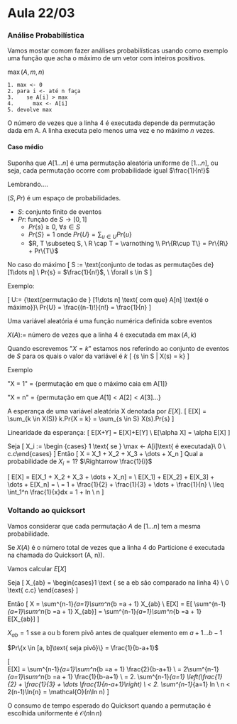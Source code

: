 # Aula 22/03

### Análise Probabilística

Vamos mostar comom fazer análises probabilísticas usando como exemplo uma função que acha o máximo de um vetor com inteiros positivos.

$\max(A, m, n)$
```
1. max <- 0
2. para i <- até n faça
3.    se A[i] > max
4.      max <- A[i]
5. devolve max
```

O número de vezes que a linha 4 é executada depende da permutação dada em A. A linha executa pelo menos uma vez e no máximo $n$ vezes.

#### Caso médio

Suponha que $A[1\dots n]$ é uma permutação aleatória uniforme de $[1 \dots n]$, ou seja, cada permutação ocorre com probabilidade igual $\frac{1}{n!}$

Lembrando....

$(S, Pr)$ é um espaço de probabilidades.

* $S$: conjunto finito de eventos
* $Pr$: função de $S\rightarrow [0, 1]$
    * $Pr\{s\} \geq 0, \ \forall s \in S$
    * $Pr\{S\} = 1$ onde $Pr\{U\} = \sum_{u\in U} Pr\{u\}$
    * $R, T \subseteq S, \ R \cap T = \varnothing
    \\
    Pr\{R\cup T\} = Pr\{R\} + Pr\{T\}$


No caso do máximo
\[
    S := \text{conjunto de todas as permutações de} [1\dots n] \\
    Pr\{s\} = $\frac{1}{n!}$, \ \forall s \in S
\]

Exemplo:

\[
    U:= \{\text{permutação de } [1\dots n] \text{ com que} A[n] \text{é o máximo}\}\\
    Pr\{U\} = \frac{(n-1)!}{n!} = \frac{1}{n}
\]

Uma variável aleatória é uma função numérica definida sobre eventos

$X(A) :=$ número de vezes que a linha 4 é executada em $\max(A, k)$

Quando escrevemos "$X = k$" estamos nos referindo ao conjunto de eventos de $S$ para os quais o valor da variável é $k$
\[
    \{s \in S | X(s) = k\}
\]

Exemplo

"X = 1" = {permutação em que o máximo caia em A[1]}

"X = n" = {permutação em que $A[1] < A[2] < A[3] ...$}

A esperança de uma variável aleatória X denotada por $E[X]$.
\[
    E[X] = \sum_{k \in X(S)} k.Pr\{X = k\} = \sum_{s \in S} X(s).Pr{s}
\]

Linearidade da esperança:
\[
    E[X+Y] = E[X]+E[Y] \\
    E[\alpha X] = \alpha E[X]
\]

Seja
\[
    X_i := \begin {cases}
                    1 \text{ se } \max <- A[i]\text{ é executada}\\
                    0  \ c.c\end{cases}
\]
Então
\[
    X = X_1 + X_2 + X_3 + \dots + X_n
\]
Qual a probabilidade de $X_i = 1$? $\Rightarrow \frac{1}{i}$

\[
    E[X] = E[X_1 + X_2 + X_3 + \dots + X_n] = \\
    E[X_1] + E[X_2] + E[X_3] + \dots + E[X_n] = \\
    = 1 + \frac{1}{2} + \frac{1}{3} + \dots + \frac{1}{n} \\
    \leq \int_1^n \frac{1}{x}dx = 1 + ln \ n
\]  

### Voltando ao quicksort

Vamos considerar que cada permutação $A$ de $[1\dots n]$ tem a mesma probabilidade.

Se $X(A)$ é o número total de vezes que a linha 4 do Particione é executada na chamada do Quicksort (A, n)).

Vamos calcular $E[X]$

Seja
\[
    X_{ab} = \begin{cases}1 \text { se a eb são comparado na linha 4} \\ 0 \text{ c.c} \end{cases}
\]  

Então
\[
    X = \sum^{n-1}_{a=1}\sum^n_{b =a + 1} X_{ab} \\
    E[X] = E[ \sum^{n-1}_{a=1}\sum^n_{b =a + 1} X_{ab}] =  \sum^{n-1}_{a=1}\sum^n_{b =a + 1} E[X_{ab}]
\]

$X_{ab} = 1$ sse a ou b forem pivô antes de qualquer elemento em $a+1 \dots b-1$

$Pr\{x \in [a, b]\text{ seja pivô}\} = \frac{1}{b-a+1}$

\[  
    E[X] =  \sum^{n-1}_{a=1}\sum^n_{b =a + 1} \frac{2}{b-a+1} \\
    = 2\sum^{n-1}_{a=1}\sum^n_{b =a + 1} \frac{1}{b-a+1} \\
    = 2. \sum^{n-1}_{a=1} \left(\frac{1}{2} + \frac{1}{3} + \dots \frac{1}{n-a+1}\right) \\
    < 2. \sum^{n-1}_{a=1} ln \ n < 2(n-1)\ln{n} = \mathcal{O}(n\ln n)
\]

O consumo de tempo esperado do Quicksort quando a permutação é escolhida uniformente é $\mathcal{O}(n\ln n)$
